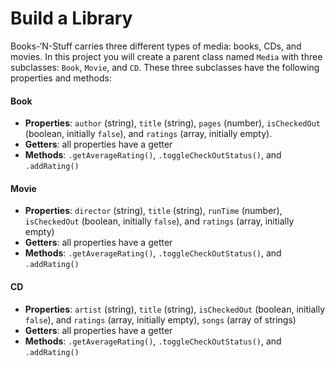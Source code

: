 
# Build a Library

Books-‘N-Stuff carries three different types of media: books, CDs, and movies. In this project you will create a parent class named  `Media`  with three subclasses:  `Book`,  `Movie`, and  `CD`. These three subclasses have the following properties and methods:

#### Book

-   **Properties**:  `author`  (string),  `title`  (string),  `pages`  (number),  `isCheckedOut`  (boolean, initially  `false`), and  `ratings`  (array, initially empty).
-   **Getters**: all properties have a getter
-   **Methods**:  `.getAverageRating()`,  `.toggleCheckOutStatus()`, and  `.addRating()`

#### Movie

-   **Properties**:  `director`  (string),  `title`  (string),  `runTime`  (number),  `isCheckedOut`  (boolean, initially  `false`), and  `ratings`  (array, initially empty)
-   **Getters**: all properties have a getter
-   **Methods**:  `.getAverageRating()`,  `.toggleCheckOutStatus()`, and  `.addRating()`

#### CD

-   **Properties**:  `artist`  (string),  `title`  (string),  `isCheckedOut`  (boolean, initially  `false`), and  `ratings`  (array, initially empty),  `songs`  (array of strings)
-   **Getters**: all properties have a getter
-   **Methods**:  `.getAverageRating()`,  `.toggleCheckOutStatus()`, and  `.addRating()`
